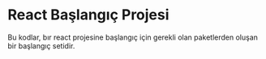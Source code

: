 # React Başlangıç Projesi 

Bu kodlar, bır react projesine başlangıç için gerekli olan paketlerden oluşan bir başlangıç setidir.